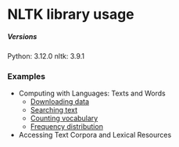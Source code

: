 # NLTK library usage

#####  Versions
Python: 3.12.0
nltk: 3.9.1

### Examples

- Computing with Languages: Texts and Words
    - [Downloading data](https://)
    - [Searching text](https://)
    - [Counting vocabulary](counting-vocabulary.ipynb)
    - [Frequency distribution](frequency-distribution.ipynb)
- Accessing Text Corpora and Lexical Resources